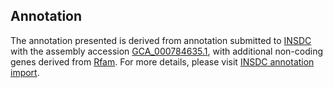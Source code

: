 

Annotation
----------

The annotation presented is derived from annotation submitted to
[INSDC](http://www.insdc.org) with the assembly accession
[GCA\_000784635.1](http://www.ebi.ac.uk/ena/data/view/GCA_000784635.1),
with additional non-coding genes derived from
[Rfam](http://rfam.xfam.org/). For more details, please visit [INSDC
annotation
import](http://ensemblgenomes.org/info/data/insdc_annotation).
